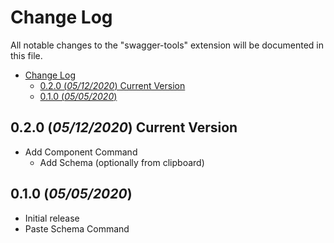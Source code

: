 # Change Log

All notable changes to the "swagger-tools" extension will be documented in this file.

- [Change Log](#change-log)
  - [0.2.0 (*05/12/2020*) Current Version](#020-05122020-current-version)
  - [0.1.0 (*05/05/2020*)](#010-05052020)

## 0.2.0 (*05/12/2020*) Current Version

- Add Component Command
  - Add Schema (optionally from clipboard)

## 0.1.0 (*05/05/2020*)

- Initial release
- Paste Schema Command
